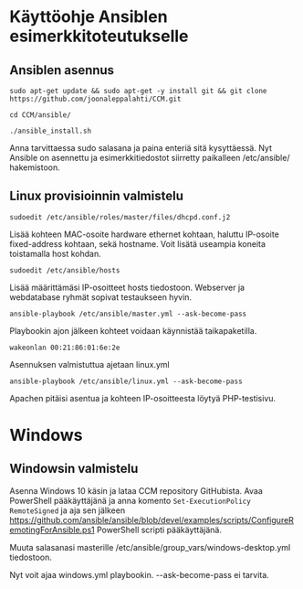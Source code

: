 # Käyttöohje Ansiblen esimerkkitoteutukselle

## Ansiblen asennus
```
sudo apt-get update && sudo apt-get -y install git && git clone https://github.com/joonaleppalahti/CCM.git
```
```
cd CCM/ansible/
```
```
./ansible_install.sh
```
Anna tarvittaessa sudo salasana ja paina enteriä sitä kysyttäessä. Nyt Ansible on asennettu ja esimerkkitiedostot siirretty paikalleen /etc/ansible/ hakemistoon.

## Linux provisioinnin valmistelu

```
sudoedit /etc/ansible/roles/master/files/dhcpd.conf.j2
```
Lisää kohteen MAC-osoite hardware ethernet kohtaan, haluttu IP-osoite fixed-address kohtaan, sekä hostname. Voit lisätä useampia koneita toistamalla host kohdan.

```
sudoedit /etc/ansible/hosts
```
Lisää määrittämäsi IP-osoitteet hosts tiedostoon. Webserver ja webdatabase ryhmät sopivat testaukseen hyvin.

```
ansible-playbook /etc/ansible/master.yml --ask-become-pass
```
Playbookin ajon jälkeen kohteet voidaan käynnistää taikapaketilla.
```
wakeonlan 00:21:86:01:6e:2e
```
Asennuksen valmistuttua ajetaan linux.yml
```
ansible-playbook /etc/ansible/linux.yml --ask-become-pass
```
Apachen pitäisi asentua ja kohteen IP-osoitteesta löytyä PHP-testisivu.

# Windows

## Windowsin valmistelu

Asenna Windows 10 käsin ja lataa CCM repository GitHubista. Avaa PowerShell pääkäyttäjänä ja anna komento `Set-ExecutionPolicy RemoteSigned` ja aja sen jälkeen https://github.com/ansible/ansible/blob/devel/examples/scripts/ConfigureRemotingForAnsible.ps1 PowerShell scripti pääkäyttäjänä.

Muuta salasanasi masterille /etc/ansible/group_vars/windows-desktop.yml tiedostoon.

Nyt voit ajaa windows.yml playbookin. --ask-become-pass ei tarvita.
